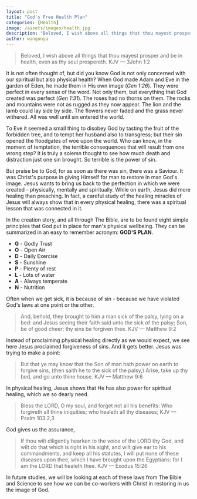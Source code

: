 ```yaml
---
layout: post
title: "God's Free Health Plan"
categories: [Health]
image: /assets/images/health.jpg
description: "Beloved, I wish above all things that thou mayest prosper and be in health, even as thy soul prospereth. KJV — 3John 1:2"
author: wangonya
---
```


> Beloved, I wish above all things that thou mayest prosper and be in health, even as thy soul prospereth. KJV — 3John 1:2

It is not often thought of, but did you know God is not only concerned with our spiritual but also physical health? When God made Adam and Eve in the garden of Eden, he made them in His own image (_Gen 1:26_). They were perfect in every sense of the word. Not only them, but everything that God created was perfect (_Gen 1:31_). The roses had no thorns on them. The rocks and mountains were not as rugged as they now appear. The lion and the lamb could lay side by side. The flowers never faded and the grass never withered. All was well until sin entered the world.

To Eve it seemed a small thing to disobey God by tasting the fruit of the forbidden tree, and to tempt her husband also to transgress; but their sin opened the floodgates of woe upon the world. Who can know, in the moment of temptation, the terrible consequences that will result from one wrong step? It is truly a solemn thought to see how much death and distraction just one sin brought. So terrible is the power of sin.

But praise be to God, for as soon as there was sin, there was a Saviour. It was Christ's purpose in giving Himself for man to restore in man God's image. Jesus wants to bring us back to the perfection in which we were created - physically, mentally and spiritually. While on earth, Jesus did more healing than preaching. In fact, a careful study of the healing miracles of Jesus will always show that in every physical healing, there was a spiritual lesson that was connected in it.

In the creation story, and all through The Bible, are to be found eight simple principles that God put in place for man's physical wellbeing. They can be summarized in an easy to remember acronym: **GOD'S PLAN**.

- **G** - Godly Trust
- **O** - Open Air
- **D** - Daily Exercise
- **S** - Sunshine
- **P** - Plenty of rest
- **L** - Lots of water
- **A** - Always temperate
- **N** - Nutrition

Often when we get sick, it is because of sin - because we have violated God's laws at one point or the other.

> And, behold, they brought to him a man sick of the palsy, lying on a bed: and Jesus seeing their faith said unto the sick of the palsy; Son, be of good cheer; thy sins be forgiven thee. KJV — Matthew 9:2

Instead of proclaiming physical healing directly as we would expect, we see here Jesus proclaimed forgiveness of sins. And it gets better. Jesus was trying to make a point:

> But that ye may know that the Son of man hath power on earth to forgive sins, (then saith he to the sick of the palsy,) Arise, take up thy bed, and go unto thine house. KJV — Matthew 9:6

In physical healing, Jesus shows that He has also power for spiritual healing, which we so dearly need.

> Bless the LORD, O my soul, and forget not all his benefits: Who forgiveth all thine iniquities; who healeth all thy diseases; KJV — Psalm 103:2,3

God gives us the assurance,

> If thou wilt diligently hearken to the voice of the LORD thy God, and wilt do that which is right in his sight, and wilt give ear to his commandments, and keep all his statutes, I will put none of these diseases upon thee, which I have brought upon the Egyptians: for I am the LORD that healeth thee. KJV — Exodus 15:26

In future studies, we will be looking at each of these laws from The Bible and Science to see how we can be co-workers with Christ in restoring in us the image of God.
